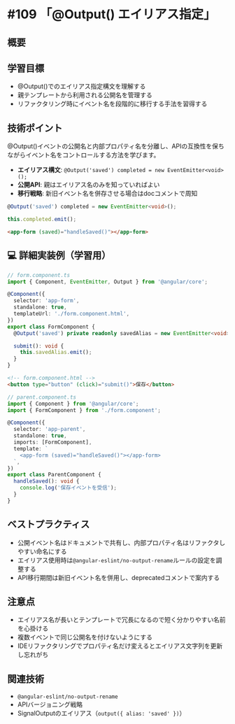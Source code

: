 # #109 「@Output() エイリアス指定」

## 概要


## 学習目標
- @Output()でのエイリアス指定構文を理解する
- 親テンプレートから利用される公開名を管理する
- リファクタリング時にイベント名を段階的に移行する手法を習得する

## 技術ポイント
@Output()イベントの公開名と内部プロパティ名を分離し、APIの互換性を保ちながらイベント名をコントロールする方法を学びます。


- **エイリアス構文**: `@Output('saved') completed = new EventEmitter<void>();`
- **公開API**: 親はエイリアス名のみを知っていればよい
- **移行戦略**: 新旧イベント名を併存させる場合はdocコメントで周知

```typescript
@Output('saved') completed = new EventEmitter<void>();
```

```typescript
this.completed.emit();
```

```html
<app-form (saved)="handleSaved()"></app-form>
```

## 💻 詳細実装例（学習用）
```typescript
// form.component.ts
import { Component, EventEmitter, Output } from '@angular/core';

@Component({
  selector: 'app-form',
  standalone: true,
  templateUrl: './form.component.html',
})
export class FormComponent {
  @Output('saved') private readonly savedAlias = new EventEmitter<void>();

  submit(): void {
    this.savedAlias.emit();
  }
}
```

```html
<!-- form.component.html -->
<button type="button" (click)="submit()">保存</button>
```

```typescript
// parent.component.ts
import { Component } from '@angular/core';
import { FormComponent } from './form.component';

@Component({
  selector: 'app-parent',
  standalone: true,
  imports: [FormComponent],
  template: `
    <app-form (saved)="handleSaved()"></app-form>
  `,
})
export class ParentComponent {
  handleSaved(): void {
    console.log('保存イベントを受信');
  }
}
```

## ベストプラクティス
- 公開イベント名はドキュメントで共有し、内部プロパティ名はリファクタしやすい命名にする
- エイリアス使用時は`@angular-eslint/no-output-rename`ルールの設定を調整する
- API移行期間は新旧イベント名を併用し、deprecatedコメントで案内する

## 注意点
- エイリアス名が長いとテンプレートで冗長になるので短く分かりやすい名前を心掛ける
- 複数イベントで同じ公開名を付けないようにする
- IDEリファクタリングでプロパティ名だけ変えるとエイリアス文字列を更新し忘れがち

## 関連技術
- `@angular-eslint/no-output-rename`
- APIバージョニング戦略
- SignalOutputのエイリアス（`output({ alias: 'saved' })`）
